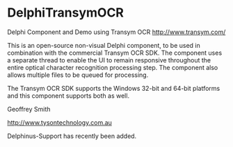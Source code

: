 # DelphiTransymOCR
Delphi Component and Demo using Transym OCR
http://www.transym.com/

This is an open-source non-visual Delphi component, to be used in combination with the commercial Transym OCR SDK. 
The component uses a separate thread to enable the UI to remain responsive throughout the entire optical character recognition processing step.  The component also allows multiple files to be queued for processing.

The Transym OCR SDK supports the Windows 32-bit and 64-bit platforms and this component supports both as well.


Geoffrey Smith

http://www.tysontechnology.com.au

Delphinus-Support has recently been added.